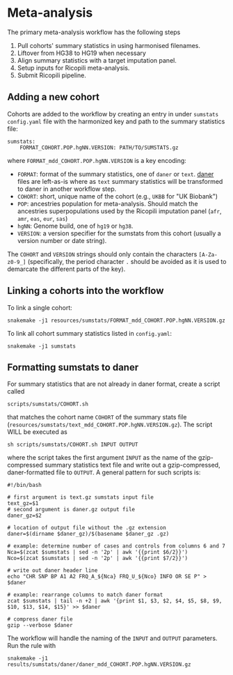 # Meta-analysis

The primary meta-analysis workflow has the following steps

1. Pull cohorts' summary statistics in using harmonised filenames.
2. Liftover from HG38 to HG19 when necessary
3. Align summary statistics with a target imputation panel.
4. Setup inputs for Ricopili meta-analysis.
5. Submit Ricopili pipeline.

## Adding a new cohort

Cohorts are added to the workflow by creating an entry in under `sumstats` `config.yaml` file with the harmonized key and path to the summary statistics file:

```
sumstats:
	FORMAT_COHORT.POP.hgNN.VERSION: PATH/TO/SUMSTATS.gz
```

where `FORMAT_mdd_COHORT.POP.hgNN.VERSION` is a key encoding:

- `FORMAT`: format of the summary statistics, one of `daner` or `text`. [daner](https://docs.google.com/document/d/1TWIhr8-qpCXB13WCXcU1_HDio8lC_MeWoAg2jlggrtU/edit) files are left-as-is where as `text` summary statistics will be transformed to daner in another workflow step.
- `COHORT`: short, unique name of the cohort (e.g., `UKBB` for "UK Biobank")
- `POP`: ancestries population for meta-analysis. Should match the ancestries superpopulations used by the Ricopili imputation panel (`afr`, `amr`, `eas`, `eur`, `sas`)
- `hgNN`: Genome build, one of `hg19` or `hg38`.
- `VERSION`: a version specifier for the sumstats from this cohort (usually a version number or date string).

The `COHORT` and `VERSION` strings should only contain the characters `[A-Za-z0-9_]` (specifically, the period character `.` should be avoided as it is used to demarcate the different parts of the key).

## Linking a cohorts into the workflow

To link a single cohort: 

```
snakemake -j1 resources/sumstats/FORMAT_mdd_COHORT.POP.hgNN.VERSION.gz
```

To link all cohort summary statistics listed in `config.yaml`:

```
snakemake -j1 sumstats
```

## Formatting sumstats to daner

For summary statistics that are not already in daner format, create a script called

```
scripts/sumstats/COHORT.sh
```

that matches the cohort name `COHORT` of the summary stats file (`resources/sumstats/text_mdd_COHORT.POP.hgNN.VERSION.gz`). The script WILL be executed as

```
sh scripts/sumstats/COHORT.sh INPUT OUTPUT
```

where the script takes the first argument `INPUT` as the name of the gzip-compressed summary statistics text file and write out a gzip-compressed, daner-formatted file to `OUTPUT`. A general pattern for such scripts is:

```
#!/bin/bash

# first argument is text.gz sumstats input file
text_gz=$1
# second argument is daner.gz output file
daner_gz=$2

# location of output file without the .gz extension
daner=$(dirname $daner_gz)/$(basename $daner_gz .gz)

# example: determine number of cases and controls from columns 6 and 7
Nca=$(zcat $sumstats | sed -n '2p' | awk '{{print $6/2}}')
Nco=$(zcat $sumstats | sed -n '2p' | awk '{{print $7/2}}')

# write out daner header line
echo "CHR SNP BP A1 A2 FRQ_A_${Nca} FRQ_U_${Nco} INFO OR SE P" > $daner

# example: rearrange columns to match daner format
zcat $sumstats | tail -n +2 | awk '{print $1, $3, $2, $4, $5, $8, $9, $10, $13, $14, $15}' >> $daner

# compress daner file
gzip --verbose $daner
```

The workflow will handle the naming of the `INPUT` and `OUTPUT` parameters. Run the rule with

```
snakemake -j1 results/sumstats/daner/daner_mdd_COHORT.POP.hgNN.VERSION.gz
```